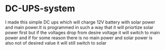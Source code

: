 # DC-UPS-system
I made this simple DC ups which will charge 12V battery with solar power and main power.It is programmed in such a way that it will priortize solar power first but if the voltages drop from desire voltage it will switch to main power and if for some reason there is no main power and solar power is also not of desired value it will still switch to solar 
